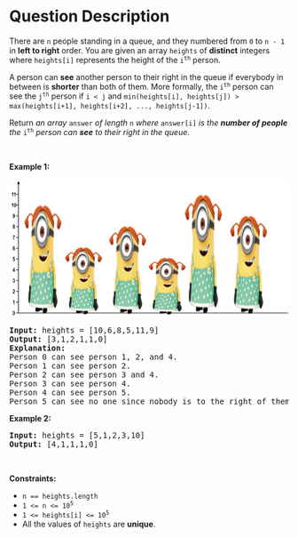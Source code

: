# Question Description

<p>There are <code>n</code> people standing in a queue, and they numbered from <code>0</code> to <code>n - 1</code> in <strong>left to right</strong> order. You are given an array <code>heights</code> of <strong>distinct</strong> integers where <code>heights[i]</code> represents the height of the <code>i<sup>th</sup></code> person.</p>

<p>A person can <strong>see</strong> another person to their right in the queue if everybody in between is <strong>shorter</strong> than both of them. More formally, the <code>i<sup>th</sup></code> person can see the <code>j<sup>th</sup></code> person if <code>i &lt; j</code> and <code>min(heights[i], heights[j]) &gt; max(heights[i+1], heights[i+2], ..., heights[j-1])</code>.</p>

<p>Return <em>an array </em><code>answer</code><em> of length </em><code>n</code><em> where </em><code>answer[i]</code><em> is the <strong>number of people</strong> the </em><code>i<sup>th</sup></code><em> person can <strong>see</strong> to their right in the queue</em>.</p>

<p>&nbsp;</p>
<p><strong>Example 1:</strong></p>

<p><img alt="" src="queue-plane.jpg" style="width: 600px; height: 247px;" /></p>

<pre>
<strong>Input:</strong> heights = [10,6,8,5,11,9]
<strong>Output:</strong> [3,1,2,1,1,0]
<strong>Explanation:</strong>
Person 0 can see person 1, 2, and 4.
Person 1 can see person 2.
Person 2 can see person 3 and 4.
Person 3 can see person 4.
Person 4 can see person 5.
Person 5 can see no one since nobody is to the right of them.
</pre>

<p><strong>Example 2:</strong></p>

<pre>
<strong>Input:</strong> heights = [5,1,2,3,10]
<strong>Output:</strong> [4,1,1,1,0]
</pre>

<p>&nbsp;</p>
<p><strong>Constraints:</strong></p>

<ul>
	<li><code>n == heights.length</code></li>
	<li><code>1 &lt;= n &lt;= 10<sup>5</sup></code></li>
	<li><code>1 &lt;= heights[i] &lt;= 10<sup>5</sup></code></li>
	<li>All the values of <code>heights</code> are <strong>unique</strong>.</li>
</ul>
